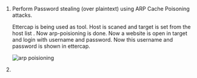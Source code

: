 1) Perform Password stealing (over plaintext) using ARP Cache Poisoning attacks.

    Ettercap is being used as tool. Host is scaned and target is set from the host list . Now arp-poisioning is done. Now  a website is open in target and login with 
    username and password. Now this username and password is shown in ettercap.
    
    ![arp poisioning](https://user-images.githubusercontent.com/57287429/227922818-789e7886-5ac5-47f3-9302-ff0d5ec81878.png)
    
2) 
